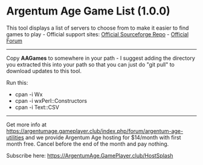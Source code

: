 # Argentum Age Game List (1.0.0)

This tool displays a list of servers to choose from to make it easier to find games to play - Official support sites: [Official Sourceforge Repo](https://sourceforge.net/projects/argentum-age-game-list) - [Official Forum](https://argentumage.gameplayer.club/index.php/forum/argentum-age-utilities)

---

Copy **AAGames** to somewhere in your path - I suggest adding the directory you extracted this into your path so that you can just do "git pull" to download updates to this tool.

Run this:

- cpan -i Wx
- cpan -i wxPerl::Constructors
- cpan -i Text::CSV
	
---

Get more info at https://argentumage.gameplayer.club/index.php/forum/argentum-age-utilities and we provide Argentum Age hosting for $14/month with first month free. Cancel before the end of the month and pay nothing.

Subscribe here: https://ArgentumAge.GamePlayer.club/HostSplash
